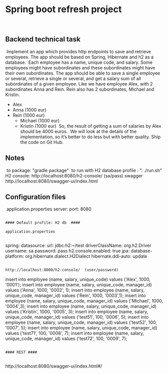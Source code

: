 # Spring boot refresh project #
​
## Backend technical task ##
​
Implement an app which provides http endpoints to save and retrieve employees. The app should be based on Spring, Hibernate and h2 as a database.
​
Each employee has a name, unique code, and salary. Some employees might have subordinates and these subordinates might have their own subordinates.
The app should be able to save a single employee or several, retrieve a single or several, and get a salary sum of all subordinates of a given employee.
Like we have employee Alex, with 2 subordinates Anna and Rein. Rein also has 2 subordinates, Michael and Kristin.
- Alex
- Anna (1000 eur)
- Rein (1000 eur)
  - Michael (1000 eur)
  - Kristin (1000 eur)
    ​
    So, the result of getting a sum of salaries by Alex should be 4000 euros.
    ​
    We will look at the details of the implementation, so it’s better to do less but with better quality.
    Ship the code on Git Hub.
    ​
## Notes ##
​
to package: "gradle package"
​
to run with H2 database profile : ". ./run.sh"
​
H2 console: http://localhost:8080/h2-console/  (sa/pass)
​
swagger http://localhost:8080/swagger-ui/index.html
​
## Configuration files ##
​
application.properties
server:
  port: 8080
​
```
​
#### Default profile: H2 db  ####
​
application.properties
​
```
spring:
  datasource:
    url: jdbc:h2:~/test
    driverClassName: org.h2.Driver
    username: sa
    password: pass
  h2.console.enabled: true
  jpa:
    database-platform: org.hibernate.dialect.H2Dialect
    hibernate.ddl-auto: update
```
​
http://localhost:8000/h2-console/  (user/password)
```
insert into employee (name, salary, unique_code) values ('Alex',  1000, '0001');
insert into employee (name, salary, unique_code, manager_id) values ('Anna', 1000, '0002', 1);
insert into employee (name, salary, unique_code, manager_id) values ('Rein', 1000, '0003',1);
insert into employee (name, salary, unique_code, manager_id) values ('Michael', 1000, '0004',3);
insert into employee (name, salary, unique_code, manager_id) values ('Kristin', 1000, '0005', 3);
insert into employee (name, salary, unique_code, manager_id) values ('test51', 100, '0006', 5);
insert into employee (name, salary, unique_code, manager_id) values ('test52', 100, '0007', 5);
insert into employee (name, salary, unique_code, manager_id) values ('test71', 100, '0008', 7);
insert into employee (name, salary, unique_code, manager_id) values ('test72', 100, '0009', 7);
```
​
#### REST ####
​
```
http://localhost:8080/swagger-ui/index.html#/
```
